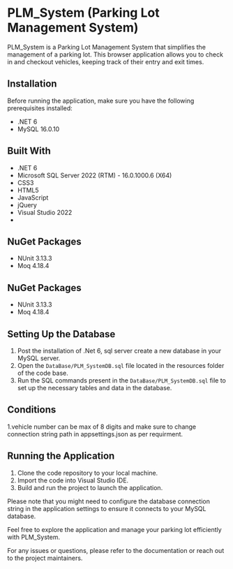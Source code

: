 # PLM_System (Parking Lot Management System)

PLM_System is a Parking Lot Management System that simplifies the management of a parking lot. This browser application allows you to check in and checkout vehicles, keeping track of their entry and exit times.

## Installation

Before running the application, make sure you have the following prerequisites installed:

- .NET 6
- MySQL 16.0.10

## Built With

- .NET 6
- Microsoft SQL Server 2022 (RTM) - 16.0.1000.6 (X64)
- CSS3
- HTML5
- JavaScript
- jQuery
- Visual Studio 2022
- 
## NuGet Packages
- NUnit 3.13.3
- Moq 4.18.4

## NuGet Packages
- NUnit 3.13.3
- Moq 4.18.4

## Setting Up the Database

1. Post the installation of .Net 6, sql server create a new database in your MySQL server.
2. Open the `DataBase/PLM_SystemDB.sql` file located in the resources folder of the code base.
3. Run the SQL commands present in the `DataBase/PLM_SystemDB.sql` file to set up the necessary tables and data in the database.

## Conditions

1.vehicle number can be max of 8 digits and make sure to change connection string path in appsettings.json as per requirment.

## Running the Application

1. Clone the code repository to your local machine.
2. Import the code into Visual Studio IDE.
3. Build and run the project to launch the application.

Please note that you might need to configure the database connection string in the application settings to ensure it connects to your MySQL database.

Feel free to explore the application and manage your parking lot efficiently with PLM_System.

For any issues or questions, please refer to the documentation or reach out to the project maintainers.
